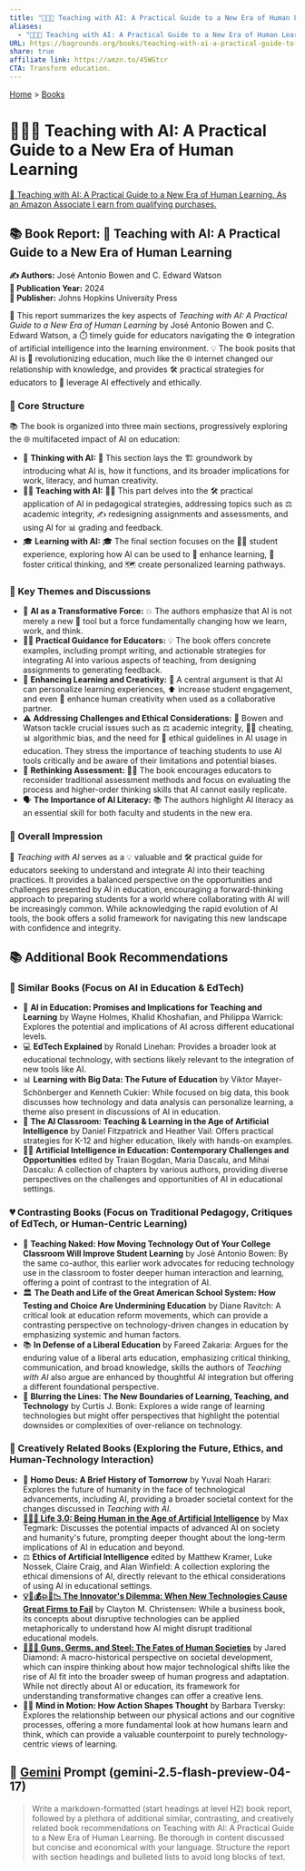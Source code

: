 ```yaml
---
title: "🤖🧑‍🏫 Teaching with AI: A Practical Guide to a New Era of Human Learning"
aliases:
  - "🤖🧑‍🏫 Teaching with AI: A Practical Guide to a New Era of Human Learning"
URL: https://bagrounds.org/books/teaching-with-ai-a-practical-guide-to-a-new-era-of-human-learning
share: true
affiliate link: https://amzn.to/45WGtcr
CTA: Transform education.
---
```

[Home](../index.md) > [Books](./index.md)  
# 🤖🧑‍🏫 Teaching with AI: A Practical Guide to a New Era of Human Learning  
[🛒 Teaching with AI: A Practical Guide to a New Era of Human Learning. As an Amazon Associate I earn from qualifying purchases.](https://amzn.to/45WGtcr)  
  
## 📚 Book Report: 🤖 Teaching with AI: A Practical Guide to a New Era of Human Learning  
  
**✍️ Authors:** José Antonio Bowen and C. Edward Watson  
**📅 Publication Year:** 2024  
**🏢 Publisher:** Johns Hopkins University Press  
  
📝 This report summarizes the key aspects of *Teaching with AI: A Practical Guide to a New Era of Human Learning* by José Antonio Bowen and C. Edward Watson, a ⏱️ timely guide for educators navigating the ⚙️ integration of artificial intelligence into the learning environment. 💡 The book posits that AI is 🚀 revolutionizing education, much like the 🌐 internet changed our relationship with knowledge, and provides 🛠️ practical strategies for educators to 🤝 leverage AI effectively and ethically.  
  
### 🧱 Core Structure  
  
📚 The book is organized into three main sections, progressively exploring the 🌐 multifaceted impact of AI on education:  
  
* 🧠 **Thinking with AI:** 🧠 This section lays the 🏗️ groundwork by introducing what AI is, how it functions, and its broader implications for work, literacy, and human creativity.  
* 👨‍🏫 **Teaching with AI:** 👨‍🏫 This part delves into the 🛠️ practical application of AI in pedagogical strategies, addressing topics such as ⚖️ academic integrity, ✍️ redesigning assignments and assessments, and using AI for 📊 grading and feedback.  
* 🎓 **Learning with AI:** 🎓 The final section focuses on the 🧑‍🎓 student experience, exploring how AI can be used to 🚀 enhance learning, 🤔 foster critical thinking, and 🗺️ create personalized learning pathways.  
  
### 🔑 Key Themes and Discussions  
  
* 🤖 **AI as a Transformative Force:** 💥 The authors emphasize that AI is not merely a new 🧰 tool but a force fundamentally changing how we learn, work, and think.  
* 👨‍🏫 **Practical Guidance for Educators:** 💡 The book offers concrete examples, including prompt writing, and actionable strategies for integrating AI into various aspects of teaching, from designing assignments to generating feedback.  
* 🚀 **Enhancing Learning and Creativity:** 🎨 A central argument is that AI can personalize learning experiences, ⬆️ increase student engagement, and even 🚀 enhance human creativity when used as a collaborative partner.  
* ⚠️ **Addressing Challenges and Ethical Considerations:** 🤝 Bowen and Watson tackle crucial issues such as ⚖️ academic integrity, 🧑‍🎓 cheating, 📊 algorithmic bias, and the need for 📜 ethical guidelines in AI usage in education. They stress the importance of teaching students to use AI tools critically and be aware of their limitations and potential biases.  
* 🤔 **Rethinking Assessment:** 🧑‍🏫 The book encourages educators to reconsider traditional assessment methods and focus on evaluating the process and higher-order thinking skills that AI cannot easily replicate.  
* 🗣️ **The Importance of AI Literacy:** 📚 The authors highlight AI literacy as an essential skill for both faculty and students in the new era.  
  
### 💯 Overall Impression  
  
📖 *Teaching with AI* serves as a 💡 valuable and 🛠️ practical guide for educators seeking to understand and integrate AI into their teaching practices. It provides a balanced perspective on the opportunities and challenges presented by AI in education, encouraging a forward-thinking approach to preparing students for a world where collaborating with AI will be increasingly common. While acknowledging the rapid evolution of AI tools, the book offers a solid framework for navigating this new landscape with confidence and integrity.  
  
## 📚 Additional Book Recommendations  
  
### 🤝 Similar Books (Focus on AI in Education & EdTech)  
  
* 🤖 **AI in Education: Promises and Implications for Teaching and Learning** by Wayne Holmes, Khalid Khoshafian, and Philippa Warrick: Explores the potential and implications of AI across different educational levels.  
* 💻 **EdTech Explained** by Ronald Linehan: Provides a broader look at educational technology, with sections likely relevant to the integration of new tools like AI.  
* 📊 **Learning with Big Data: The Future of Education** by Viktor Mayer-Schönberger and Kenneth Cukier: While focused on big data, this book discusses how technology and data analysis can personalize learning, a theme also present in discussions of AI in education.  
* 🏫 **The AI Classroom: Teaching & Learning in the Age of Artificial Intelligence** by Daniel Fitzpatrick and Heather Vail: Offers practical strategies for K-12 and higher education, likely with hands-on examples.  
* 🧑‍🏫 **Artificial Intelligence in Education: Contemporary Challenges and Opportunities** edited by Traian Bogdan, Maria Dascalu, and Mihai Dascalu: A collection of chapters by various authors, providing diverse perspectives on the challenges and opportunities of AI in educational settings.  
  
### 💔 Contrasting Books (Focus on Traditional Pedagogy, Critiques of EdTech, or Human-Centric Learning)  
  
* 📝 **Teaching Naked: How Moving Technology Out of Your College Classroom Will Improve Student Learning** by José Antonio Bowen: By the same co-author, this earlier work advocates for reducing technology use in the classroom to foster deeper human interaction and learning, offering a point of contrast to the integration of AI.  
* 🏛️ **The Death and Life of the Great American School System: How Testing and Choice Are Undermining Education** by Diane Ravitch: A critical look at education reform movements, which can provide a contrasting perspective on technology-driven changes in education by emphasizing systemic and human factors.  
* 📚 **In Defense of a Liberal Education** by Fareed Zakaria: Argues for the enduring value of a liberal arts education, emphasizing critical thinking, communication, and broad knowledge, skills the authors of *Teaching with AI* also argue are enhanced by thoughtful AI integration but offering a different foundational perspective.  
* 🚧 **Blurring the Lines: The New Boundaries of Learning, Teaching, and Technology** by Curtis J. Bonk: Explores a wide range of learning technologies but might offer perspectives that highlight the potential downsides or complexities of over-reliance on technology.  
  
### 🧠 Creatively Related Books (Exploring the Future, Ethics, and Human-Technology Interaction)  
  
* 🔮 **Homo Deus: A Brief History of Tomorrow** by Yuval Noah Harari: Explores the future of humanity in the face of technological advancements, including AI, providing a broader societal context for the changes discussed in *Teaching with AI*.  
* **[🧬👥💾 Life 3.0: Being Human in the Age of Artificial Intelligence](./life-3-0.md)** by Max Tegmark: Discusses the potential impacts of advanced AI on society and humanity's future, prompting deeper thought about the long-term implications of AI in education and beyond.  
* ⚖️ **Ethics of Artificial Intelligence** edited by Matthew Kramer, Luke Nossek, Claire Craig, and Alan Winfield: A collection exploring the ethical dimensions of AI, directly relevant to the ethical considerations of using AI in educational settings.  
* **[💡🤖💰💥🏢📉 The Innovator's Dilemma: When New Technologies Cause Great Firms to Fail](./the-innovators-dilemma.md)** by Clayton M. Christensen: While a business book, its concepts about disruptive technologies can be applied metaphorically to understand how AI might disrupt traditional educational models.  
* **[🔫🦠🔩 Guns, Germs, and Steel: The Fates of Human Societies](./guns-germs-and-steel-the-fates-of-human-societies.md)** by Jared Diamond: A macro-historical perspective on societal development, which can inspire thinking about how major technological shifts like the rise of AI fit into the broader sweep of human progress and adaptation. While not directly about AI or education, its framework for understanding transformative changes can offer a creative lens.  
* 🚶‍♀️ **Mind in Motion: How Action Shapes Thought** by Barbara Tversky: Explores the relationship between our physical actions and our cognitive processes, offering a more fundamental look at how humans learn and think, which can provide a valuable counterpoint to purely technology-centric views of learning.  
  
## 💬 [Gemini](../software/gemini.md) Prompt (gemini-2.5-flash-preview-04-17)  
> Write a markdown-formatted (start headings at level H2) book report, followed by a plethora of additional similar, contrasting, and creatively related book recommendations on Teaching with AI: A Practical Guide to a New Era of Human Learning. Be thorough in content discussed but concise and economical with your language. Structure the report with section headings and bulleted lists to avoid long blocks of text.